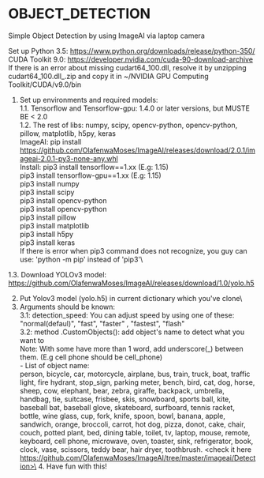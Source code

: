 # OBJECT_DETECTION
Simple Object Detection by using ImageAI via laptop camera

Set up Python 3.5: https://www.python.org/downloads/release/python-350/<br/>
CUDA Toolkit 9.0: https://developer.nvidia.com/cuda-90-download-archive<br/>
If there is an error about missing cudart64_100.dll, resolve it by unzipping cudart64_100.dll_.zip and copy it in ~/NVIDIA GPU Computing Toolkit/CUDA/v9.0/bin

1. Set up environments and required models:\
 1.1. Tensorflow and Tensorflow-gpu: 1.4.0 or later versions, but MUSTE BE < 2.0\
 1.2. The rest of libs: numpy, scipy, opencv-python, opencv-python, pillow, matplotlib, h5py, keras\
      ImageAI:   pip install https://github.com/OlafenwaMoses/ImageAI/releases/download/2.0.1/imageai-2.0.1-py3-none-any.whl<br/>
      Install:   pip3 install tensorflow==1.xx     (E.g: 1.15)\
                 pip3 install tensorflow-gpu==1.xx (E.g: 1.15)\
                 pip3 install numpy\
                 pip3 install scipy\
                 pip3 install opencv-python\
                 pip3 install opencv-python\
                 pip3 install pillow\
                 pip3 install matplotlib\
                 pip3 install h5py\
                 pip3 install keras\
      If there is error when pip3 command does not recognize, you guy can use: 'python -m pip' instead of 'pip3'\
      
  1.3. Download YOLOv3 model: https://github.com/OlafenwaMoses/ImageAI/releases/download/1.0/yolo.h5<br/>
  
2. Put Yolov3 model (yolo.h5) in current dictionary which you've clone\
3. Arguments should be known:\
   3.1: detection_speed: You can adjust speed by using one of these: "normal(defaul)", "fast", "faster" , "fastest", "flash"\
   3.2: method .CustomObjects(): add object's name to detect what you want to\
       Note: With some have more than 1 word, add underscore(_) between them. (E.g cell phone should be cell_phone)\
       - List of object name:\
          person,  bicycle,  car, motorcycle, airplane, bus, train,  truck,  boat,  traffic light,  fire hydrant, stop_sign,
          parking meter,   bench,   bird,   cat,   dog,   horse,   sheep,   cow,   elephant,   bear,   zebra,
          giraffe,   backpack,   umbrella,   handbag,   tie,   suitcase,   frisbee,   skis,   snowboard,
          sports ball,   kite,   baseball bat,   baseball glove,   skateboard,   surfboard,   tennis racket,
          bottle,   wine glass,   cup,   fork,   knife,   spoon,   bowl,   banana,   apple,   sandwich,   orange,
          broccoli,   carrot,   hot dog,   pizza,   donot,   cake,   chair,   couch,   potted plant,   bed,
          dining table,   toilet,   tv,   laptop,   mouse,   remote,   keyboard,   cell phone,   microwave,   oven,
          toaster,   sink,   refrigerator,   book,   clock,   vase,   scissors,   teddy bear,   hair dryer,   toothbrush.
       <check it here https://github.com/OlafenwaMoses/ImageAI/tree/master/imageai/Detection>\
   4. Have fun with this!
      
